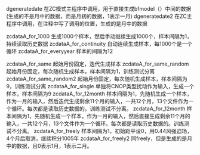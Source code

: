 dgeneratedate 在ZC模式主程序中调用，用于直接生成bfmodel（）中间的数据
(生成的不是月中的数据，而是月初的数据，1表示一月)
dgeneratedate2 在ZC主程序中调用，在注释中写了调用的位置，生成的是月中的数据

zcdataA_for_1000 生成1000个样本，然后手动继续生成1000个，样本间隔为1，持续读取历史数据
zcdataA_for_continuity 自动连续生成样本，每1000个是一个循环
zcdataA_for_everyyear 样本的间隔为12

zcdataA_for_same 起始月份固定，迭代生成样本
zcdataA_for_same_random 起始月份固定，每次随机生成样本，样本间隔为1，训练测试分离
zcdataA_for_same_random2 起始月份固定，每次随机生成样本，样本间隔为9，训练测试分离
zcdataA_for_single 单独将CNOP类型扰动作为输入，生成一个样本，样本间隔为9
zcdataA_for_12month 样本间隔为1，先随机生成一个样本，作为一月的输入，然后迭代生成剩余11个月的输入，一共12个月，13个文件作为一个循环。每次都是读取历史数据的。训练测试不分离。
zcdataA_for_12month 样本间隔为1，先随机生成一个样本，作为一月的输入，然后直接生成剩余11个月的输入，一共12个月，13个文件作为一个循环。每次都是读取历史数据的。训练测试不分离。
zcdataA_for_freely 样本间隔为1，初始距平设0，用0.44风强迫场，4个月后取消，继续积分1005年
zcdataA_for_freely2 同freely，但是生成的是月中的数据，且0表示1月，1表示二月。
